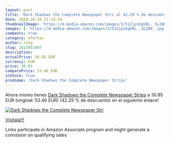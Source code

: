 ```yaml
---
layout: post
title: 'Dark Shadows the Complete Newspaper Stri al 42.29 % de descuento'
date: 2020-10-28 23:19:24
thumbnailImage: 'https://m.media-amazon.com/images/I/51ZjpsbgU6L._SL200_.jpg'
images: [ 'https://m.media-amazon.com/images/I/51ZjpsbgU6L._SL200_.jpg' ]
comments: true
category: ofertas
author: ring
slug: 1613451407
description:
actualPrice: 30.85 EUR
currency: EUR
price: 30.85
comparePrice: 53.46 EUR
inStock: true
prodname: 'Dark Shadows the Complete Newspaper Strips'
---
```


Ahora mismo tienes [Dark Shadows the Complete Newspaper Strips](https://www.amazon.es/dp/1613451407/?tag=tolees-21) a 30.85 EUR (original: 53.46 EUR) (42.29 %  de descuento) en el siguiente enlace!

[![Dark Shadows the Complete Newspaper Stri](https://m.media-amazon.com/images/I/51ZjpsbgU6L._SL200_.jpg)](https://www.amazon.es/dp/1613451407/?tag=tolees-21)

[Visítala!!!](https://www.amazon.es/dp/1613451407/?tag=tolees-21)

Links participate in Amazon Associate program and might generate a comission on qualifying sales
